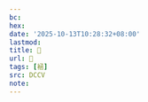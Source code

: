 ```yaml
---
bc:
hex:
date: '2025-10-13T10:28:32+08:00'
lastmod:
title: 􅣘
url: 􅣘
tags: [䘶]
src: DCCV
note:
---
```

